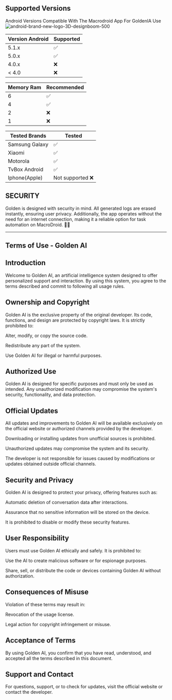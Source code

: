 ## Supported Versions

Android Versions Compatible With The Macrodroid App For GoldenIA Use
![android-brand-new-logo-3D-designboom-500](https://github.com/user-attachments/assets/b0518c37-1cab-4ed3-a5ee-ad1fe896645e)

| Version Android | Supported          |
| ------- | ------------------ |
| 5.1.x   | :white_check_mark: |
| 5.0.x   | :white_check_mark:                |
| 4.0.x   | :x: |
| < 4.0   | :x:                |

| Memory Ram | Recommended          |
| ------- | ------------------ |
| 6   | :white_check_mark: |
| 4   | :white_check_mark:                |
| 2   | :x: |
| 1   | :x:                |

| Tested Brands | Tested          |
| ------- | ------------------ |
| Samsung Galaxy   | :white_check_mark: |
| Xiaomi  | :white_check_mark:                |
| Motorola   | :white_check_mark: |
| TvBox Android   | :white_check_mark:                |
| Iphone(Apple)   | Not supported :x:  |

## SECURITY

Golden is designed with security in mind. All generated logs are erased instantly, ensuring user privacy. Additionally, the app operates without the need for an internet connection, making it a reliable option for task automation on MacroDroid. 🤖🌟

---------------------------------------

## Terms of Use - Golden AI

## Introduction

Welcome to Golden AI, an artificial intelligence system designed to offer personalized support and interaction. By using this system, you agree to the terms described and commit to following all usage rules.

## Ownership and Copyright

Golden AI is the exclusive property of the original developer. Its code, functions, and design are protected by copyright laws.
It is strictly prohibited to:

Alter, modify, or copy the source code.

Redistribute any part of the system.

Use Golden AI for illegal or harmful purposes.


## Authorized Use

Golden AI is designed for specific purposes and must only be used as intended. Any unauthorized modification may compromise the system's security, functionality, and data protection.

## Official Updates

All updates and improvements to Golden AI will be available exclusively on the official website or authorized channels provided by the developer.

Downloading or installing updates from unofficial sources is prohibited.

Unauthorized updates may compromise the system and its security.

The developer is not responsible for issues caused by modifications or updates obtained outside official channels.


## Security and Privacy

Golden AI is designed to protect your privacy, offering features such as:

Automatic deletion of conversation data after interactions.

Assurance that no sensitive information will be stored on the device.


It is prohibited to disable or modify these security features.

## User Responsibility

Users must use Golden AI ethically and safely. It is prohibited to:

Use the AI to create malicious software or for espionage purposes.

Share, sell, or distribute the code or devices containing Golden AI without authorization.


## Consequences of Misuse

Violation of these terms may result in:

Revocation of the usage license.

Legal action for copyright infringement or misuse.


## Acceptance of Terms

By using Golden AI, you confirm that you have read, understood, and accepted all the terms described in this document.

## Support and Contact

For questions, support, or to check for updates, visit the official website or contact the developer.

